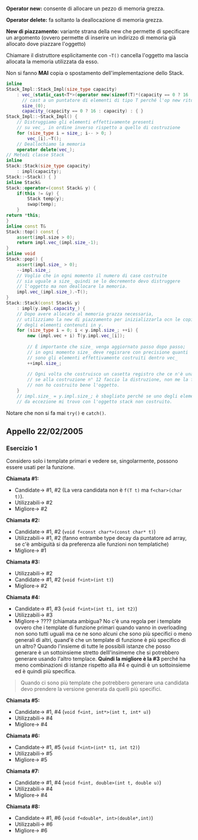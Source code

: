 **Operator new:** consente di allocare un pezzo di memoria grezza.

**Operator delete:** fa soltanto la deallocazione di memoria grezza.

**New di piazzamento:** variante strana della new che permette di specificare un argomento (ovvero permette di inserire un indirizzo di memoria già allocato dove piazzare l'oggetto)

Chiamare il distruttore esplicitamente con `~T()` cancella l'oggetto ma lascia allocata la memoria utilizzata da esso.

Non si fanno **MAI** copia o spostamento dell'implementazione dello Stack.

``` C++
inline
Stack_Impl::Stack_Impl(size_type capacity) 
	: vec_(static_cast<T*>(operator new(sizeof(T)*(capacity == 0 ? 16 : capacity)))),
	  // cast a un puntatore di elementi di tipo T perché l'op new ritorna un puntatore void!
	  size_(0);
	  capacity_(capacity == 0 ? 16 : capacity) : { }
Stack_Impl::~Stack_Impl() {
	// Distruggiamo gli elementi effettivamente presenti
	// su vec_, in ordine inverso rispetto a quello di costruzione
	for (size_type i = size_; i-- > 0; )
		vec_[i].~T();
	// Deallochiamo la memoria
	operator delete(vec_);
// Metodi classe Stack
inline
Stack::Stack(size_type capacity)
	: impl(capacity);
Stack::~Stack() { }
inline Stack&
Stack::operator=(const Stack& y) {
	if(this != &y) {
		Stack temp(y);
		swap(temp);
	}
return *this;
}
inline const T&
Stack::top() const {
	assert(impl.size > 0);
	return impl.vec_(impl.size_-1);
}
inline void
Stack::pop() {
	assert(impl.size_ > 0);
	--impl.size_;
	// Voglio che in ogni momento il numero di case costruite
	// sia uguale a size_ quindi se lo decremento devo distruggere
	// l'oggetto ma non deallocare la memoria.
	impl.vec_(impl.size_).~T();
}
Stack::Stack(const Stack& y) 
	: impl(y.impl.capacity_) {
	// Dopo avere allocato al memoria grazza necessaria,
	// utilizziamo la new di piazzamento per inizializzarla ocn le copie
	// degli elementi contenuti in y.
	for (size_type i = 0; i < y.impl.size_; ++i) {
		new (impl.vec + i) T(y.impl.vec_[i]);
		
		// È importante che size_ venga aggiornato passo dopo passo;
		// in ogni momento size_ deve regisrare con precisione quanti
		// sono gli elementi effettivamente costruiti dentro vec_
		++impl.size_;
		
		// Ogni volta che costruisco un casetta registro che ce n'è una in più
		// se alla costruzione n° 12 faccio la distruzione, non me la fa se
		// non ho costruito bene l'oggetto.
	}
	// impl.size_ = y.impl.size_; è sbagliato perché se uno degli elementi 
	// da eccezione mi trovo con l'oggetto stack non costruito.
```
Notare che non si fa mai `try()` e `catch()`.

## Appello 22/02/2005

### Esercizio 1

Considero solo i template primari e vedere se, singolarmente, possono essere usati per la funzione.

**Chiamata #1:** 
* Candidate->    #1, #2 (La vera candidata non è `f(T t)` ma `f<char>(char t)`).
* Utilizzabili-> #2
* Migliore->     #2

**Chiamata #2:** 
* Candidate->    #1, #2 (`void f<const char*>(const char* t)`)
* Utilizzabili-> #1, #2 (fanno entrambe type decay da puntatore ad array, se c'è ambiguità si da preferenza alle funzioni non templatiche)
* Migliore->     #1

**Chiamata #3:**
* Utilizzabili-> #2
* Candidate->    #1, #2 (`void f<int>(int t)`)
* Migliore->     #2

**Chiamata #4:**
* Candidate->    #1,
		         #3 (`void f<int>(int t1, int t2)`)
* Utilizzabili-> #3
* Migliore->     ???? (chiamata ambigua? No c'è una regola per i template ovvero che i template di funzione primari quando vanno in overloading non sono tutti uguali ma ce ne sono alcuni che sono più specifici o meno generali di altri, quand'è che un template di funzione è più specifico di un altro? Quando l'insieme di tutte le possibili istanze che posso generare è un sottoinsieme stretto delll'insimeme che si potrebbero generare usando l'altro templace. **Quindi la migliore è la #3** perché ha meno combinazioni di istanze rispetto alla #4 e quindi è un sottoinsieme ed è quindi più specifica. 

> Quando ci sono più template che potrebbero generare una candidata devo prendere la versione generata da quelli più specifici.

**Chiamata #5:**
* Candidate->    #1,
				 #4 (`void f<int, int*>(int t, int* u)`)
* Utilizzabili-> #4
* Migliore->     #4

**Chiamata #6:**
* Candidate->    #1,
				 #5 (`void f<int>(int* t1, int t2)`)
* Utilizzabili-> #5
* Migliore->     #5

**Chiamata #7:**
* Candidate->    #1,
				 #4 (`void f<int, double>(int t, double u)`)
* Utilizzabili-> #4
* Migliore->     #4

**Chiamata #8:**
* Candidate->    #1,
				 #6 (`void f<double*, int>(double*,int)`)
* Utilizzabili-> #6
* Migliore->     #6
